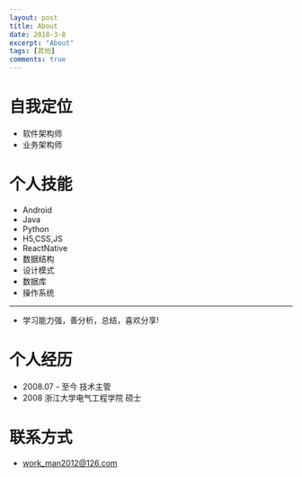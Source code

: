 ```yaml
---
layout: post
title: About
date: 2018-3-8
excerpt: "About"
tags: [其他]
comments: true
---
```


    
# 自我定位

* 软件架构师
* 业务架构师

# 个人技能

- Android
- Java
- Python
- H5,CSS,JS
- ReactNative
- 数据结构
- 设计模式
- 数据库
- 操作系统

---

* 学习能力强，善分析，总结，喜欢分享!

# 个人经历

* 2008.07 - 至今 技术主管
* 2008 浙江大学电气工程学院 硕士

# 联系方式

* work_man2012@126.com
